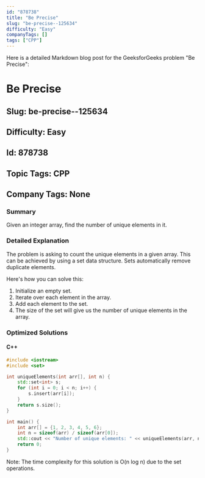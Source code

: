 ```yaml
---
id: "878738"
title: "Be Precise"
slug: "be-precise--125634"
difficulty: "Easy"
companyTags: []
tags: ["CPP"]
---
```


Here is a detailed Markdown blog post for the GeeksforGeeks problem "Be Precise":

# Be Precise
## Slug: be-precise--125634
## Difficulty: Easy
## Id: 878738
## Topic Tags: CPP
## Company Tags: None

### Summary
Given an integer array, find the number of unique elements in it. 

### Detailed Explanation
The problem is asking to count the unique elements in a given array. This can be achieved by using a set data structure. Sets automatically remove duplicate elements.

Here's how you can solve this:

1. Initialize an empty set.
2. Iterate over each element in the array.
3. Add each element to the set.
4. The size of the set will give us the number of unique elements in the array.

### Optimized Solutions

#### C++
```cpp
#include <iostream>
#include <set>

int uniqueElements(int arr[], int n) {
    std::set<int> s;
    for (int i = 0; i < n; i++) {
        s.insert(arr[i]);
    }
    return s.size();
}

int main() {
    int arr[] = {1, 2, 3, 4, 5, 6};
    int n = sizeof(arr) / sizeof(arr[0]);
    std::cout << "Number of unique elements: " << uniqueElements(arr, n);
    return 0;
}
```

Note: The time complexity for this solution is O(n log n) due to the set operations.